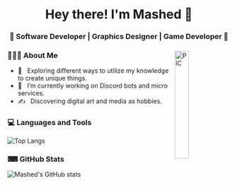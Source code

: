 <h1 align="center">Hey there! I'm Mashed 👋 </h1>
<h3 align="center">🎇 Software Developer | Graphics Designer | Game Developer 🎇</h3>
<div>
<img width = "25%" align="right" alt="PIC" height="25%" src="https://i.imgur.com/5PEASqr.png" />
<div align="left"> 
  <h3> 👨🏻‍💻 About Me </h3>

  - 🤔 &nbsp; Exploring different ways to utilize my knowledge to create unique things.
  - 💼 &nbsp; I’m currently working on Discord bots and micro services.
  - ✍️ &nbsp; Discovering digital art and media as hobbies.
</div> 
</div>

<div>
  <h3> 💻 Languages and Tools </h3>
</div>

![Top Langs](https://github-readme-stats.vercel.app/api/top-langs/?username=m-a-s-h-e-d&layout=compact&theme=tokyonight)

<div>
  <h3> ⌨ GitHub Stats </h3>
</div>

![Mashed's GitHub stats](https://github-readme-stats.vercel.app/api?username=m-a-s-h-e-d&show_icons=true&theme=tokyonight)
